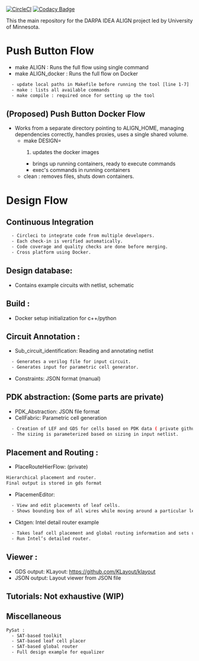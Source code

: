 [![CircleCI](https://circleci.com/gh/ALIGN-analoglayout/ALIGN-public.svg?style=svg)](https://circleci.com/gh/ALIGN-analoglayout/ALIGN-public)
[![Codacy Badge](https://api.codacy.com/project/badge/Grade/2aeb84c0f14949909bcd342b19721d01)](https://app.codacy.com/app/ALIGN-analoglayout/ALIGN-public?utm_source=github.com&utm_medium=referral&utm_content=ALIGN-analoglayout/ALIGN-public&utm_campaign=Badge_Grade_Settings)

 This the main repository for the DARPA IDEA ALIGN project led by University of Minnesota.

# Push Button Flow
 * make ALIGN : Runs the full flow using single command
 * make ALIGN_docker : Runs the full flow on Docker 
```bash
  - update local paths in Makefile before running the tool [line 1-7]
  - make : lists all available commands 
  - make compile : required once for setting up the tool
```

## (Proposed) Push Button Docker Flow
 * Works from a separate directory pointing to ALIGN_HOME, managing dependencies correctly, handles proxies, uses a single shared volume.
   * make DESIGN=<example>
     1. updates the docker images
     - brings up running containers, ready to execute commands
     - exec's commands in running containers
   * clean : removes files, shuts down containers.

# Design Flow 
## Continuous Integration
```bash
  - Circleci to integrate code from multiple developers. 
  - Each check-in is verified automatically.
  - Code coverage and quality checks are done before merging.
  - Cross platform using Docker.
```
## Design database:
 * Contains example circuits with netlist, schematic
 
## Build : 

* Docker setup initialization for c++/python


## Circuit Annotation :

* Sub_circuit_identification: Reading and annotating netlist
```bash
  - Generates a verilog file for input circuit. 
  - Generates input for parametric cell generator.
```
* Constraints: JSON format (manual)

## PDK abstraction: (Some parts are private)

* PDK_Abstraction: JSON file format
* CellFabric: Parametric cell generation
```bash
  - Creation of LEF and GDS for cells based on PDK data ( private github).
  - The sizing is parameterized based on sizing in input netlist.
```
## Placement and Routing : 
* PlaceRouteHierFlow: (private)
```bash
Hierarchical placement and router.
Final output is stored in gds format
```
* PlacemenEditor: 
```bash
  - View and edit placements of leaf cells. 
  - Shows bounding box of all wires while moving around a particular leaf.
```
* Cktgen: Intel detail router example
```bash
  - Takes leaf cell placement and global routing information and sets up the detailed routing task.
  - Run Intel’s detailed router. 
```
## Viewer :
* GDS output: KLayout: https://github.com/KLayout/klayout
* JSON output: Layout viewer from JSON file

## Tutorials: Not exhaustive (WIP)

## Miscellaneous 
```bash
PySat : 
  - SAT-based toolkit
  - SAT-based leaf cell placer
  - SAT-based global router 
  - Full design example for equalizer
```

